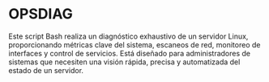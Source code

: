 # OPSDIAG
Este script Bash realiza un diagnóstico exhaustivo de un servidor Linux, proporcionando métricas clave del sistema, escaneos de red, monitoreo de interfaces y control de servicios. Está diseñado para administradores de sistemas  que necesiten una visión rápida, precisa y automatizada del estado de un servidor.

